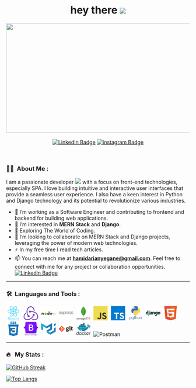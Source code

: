 <h1 align="center">hey there <img src="https://media.giphy.com/media/hvRJCLFzcasrR4ia7z/giphy.gif" width="40"></h1>

<p align="center"><img src="https://media.giphy.com/media/dWesBcTLavkZuG35MI/giphy.gif" width="600" height="300"  /></p>
<div id="badges" align="center">
<a href="https://www.linkedin.com/in/arianhamid"><img src="https://img.shields.io/badge/LinkedIn-blue?style=for-the-badge&logo=linkedin&logoColor=white" alt="LinkedIn Badge"></a>
<a href="https://www.instagram.com/statix360"><img src="https://img.shields.io/badge/instagram-red?style=for-the-badge&logo=instagram&logoColor=white" alt="instagram Badge"></a>
</div>

<p align="center"><img src="https://komarev.com/ghpvc/?username=arianhamid&style=flat-square&color=blue" alt=""></p>

### :man_technologist: &nbsp;About Me :

I am a passionate developer <img src="https://media.giphy.com/media/WUlplcMpOCEmTGBtBW/giphy.gif" width="30"> with a focus on front-end technologies, especially SPA. I love building intuitive and interactive user interfaces that provide a seamless user experience. I also have a keen interest in Python and Django technology and its potential to revolutionize various industries.

- 🔭 I’m working as a Software Engineer and contributing to frontend and backend for building web applications.
- 👀 I’m interested in **MERN Stack** and **Django**.
- 🌱 Exploring The World of Coding.
- 💞️ I’m looking to collaborate on MERN Stack and Django projects, leveraging the power of modern web technologies.
- ⚡ In my free time I read tech articles.
- 📫 You can reach me at **hamidarianyegane@gmail.com**. Feel free to connect with me for any project or collaboration opportunities. &nbsp; [![Linkedin Badge](https://img.shields.io/badge/-arianhamid-blue?style=flat&logo=Linkedin&logoColor=white)](https://www.linkedin.com/in/arianhamid)

---

### 🛠 &nbsp;Languages and Tools :

<p>
<img src="https://github.com/devicons/devicon/blob/master/icons/react/react-original-wordmark.svg" title="React" alt="React" width="40" height="40"/>&nbsp;
<img src="https://github.com/devicons/devicon/blob/master/icons/redux/redux-original.svg" title="Redux" alt="Redux " width="40" height="40"/>&nbsp;
<img src="https://github.com/devicons/devicon/blob/master/icons/nodejs/nodejs-original-wordmark.svg" title="NodeJS" alt="NodeJS" width="40" height="40"/>&nbsp;
<img src="https://github.com/devicons/devicon/blob/master/icons/express/express-original-wordmark.svg" title="Express"  alt="Express" width="40" height="40"/>&nbsp;
<img src="https://github.com/devicons/devicon/blob/master/icons/mongodb/mongodb-original-wordmark.svg" title="Mongodb"  alt="Mongodb" width="40" height="40"/>&nbsp;
<img src="https://github.com/devicons/devicon/blob/master/icons/javascript/javascript-original.svg" title="JavaScript" alt="JavaScript" width="40" height="40"/>&nbsp;
<img src="https://github.com/devicons/devicon/blob/master/icons/typescript/typescript-original.svg" title="Typescript" alt="Typescript" width="40" height="40"/>&nbsp;
<img src="https://github.com/devicons/devicon/blob/master/icons/python/python-original-wordmark.svg" title="Python" alt="Python" width="40" height="40"/>&nbsp;
<img src="https://github.com/devicons/devicon/blob/master/icons/django/django-plain-wordmark.svg" title="Django" alt="Django" width="40" height="40"/>&nbsp;
<img src="https://github.com/devicons/devicon/blob/master/icons/html5/html5-original.svg" title="HTML5" alt="HTML" width="40" height="40"/>&nbsp;
<img src="https://github.com/devicons/devicon/blob/master/icons/css3/css3-plain-wordmark.svg"  title="CSS3" alt="CSS" width="40" height="40"/>&nbsp;
<img src="https://github.com/devicons/devicon/blob/master/icons/bootstrap/bootstrap-original-wordmark.svg" title="Bootstrap" alt="Bootstrap" width="40" height="40"/>&nbsp;
<img src="https://github.com/devicons/devicon/blob/master/icons/materialui/materialui-original.svg" title="Material UI" alt="Material UI" width="40" height="40"/>&nbsp;
<img src="https://github.com/devicons/devicon/blob/master/icons/git/git-original-wordmark.svg" title="Git" alt="Git" width="40" height="40"/>&nbsp;
<img src="https://github.com/devicons/devicon/blob/master/icons/docker/docker-original-wordmark.svg" title="Git" alt="Git" width="40" height="40"/>&nbsp;
<img src="https://www.vectorlogo.zone/logos/getpostman/getpostman-icon.svg" title="Postman"  alt="Postman" width="40" height="40"/>&nbsp;
</p>

---

### 🔥 &nbsp; My Stats :
[![GitHub Streak](http://github-readme-streak-stats.herokuapp.com?user=arianhamid&theme=dark)](https://git.io/streak-stats)

[![Top Langs](https://github-readme-stats.vercel.app/api/top-langs/?username=arianhamid&layout=compact&theme=vision-friendly-dark)](https://github.com/anuraghazra/github-readme-stats)
